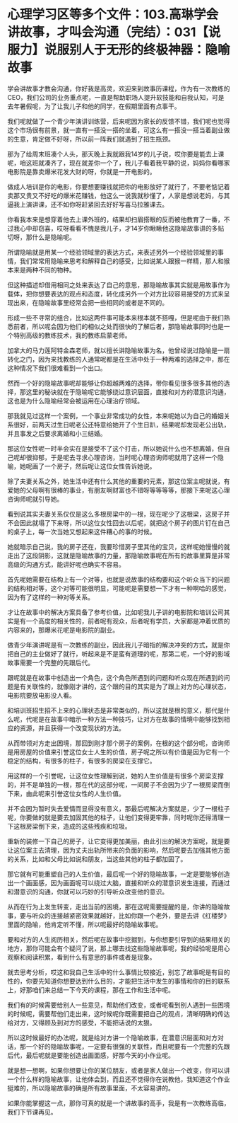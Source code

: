 # 心理学习区等多个文件：103.高琳学会讲故事，才叫会沟通（完结）：031【说服力】说服别人于无形的终极神器：隐喻故事

学会讲故事才教会沟通，你好我是高灵，欢迎来到故事历课程，作为有一次教练的CEO，我们公司的业务重点呢，一直是帮助职场人提升软技能和自我认知，可是去年暑假呢，为了让我儿子和他的同学，在假期里面有点事干。

我们呢就做了一个青少年演讲训练营，后来呢因为家长的反馈不错，我们呢也觉得这个市场很有前景，就一直有一搭没一搭的坐着，可这么有一搭没一搭当着副业做的生意，肯定做不好呀，所以前一阵我们就遇到了招生瓶颈。

那为了给周末班凑个人头，那天晚上我就跟我14岁的儿子说，哎你要是能去上课呢，咱这班就凑齐了，现在就差你一个了，我儿子看着我平静的说，妈妈你看哪家电影院是靠卖爆米花发大财的呀，你就是一开电影的。

做成人培训是你的电影，你要想要赚钱就把你的电影放好了就行了，不要老惦记着卖那又贵又不好吃的爆米花赚钱，他这么一说我就秒懂了，人家是想说老妈，与其逼我上演讲课，还不如你呀赶紧回去好好写喜马拉雅课去。

你看我本来是想穿着他去上课外班的，结果却扫眉搭眼的反而被他教育了一番，不过我心中却窃喜，哎呀看看不愧是我儿子，才14岁你瞅瞅他这隐喻故事讲的多贴切呀，那什么是隐喻呢。

所谓隐喻就是用某一个经验领域里的表达方式，来表述另外一个经验领域里的事情，我们常常用隐喻来思考和解释自己的感受，比如说某人跟猴一样精，那人和猴本来是两种不同的物种。

但这种描述却借用相同之处来表达了自己的意思，那隐喻故事其实就是用故事作为载体，把你想要表达的观点和态度，转化成另外一个对方比较容易接受的方式来呈现出来，在隐喻故事里经常会把一些相同的或者是不同的。

形成一些不寻常的组合，比如这两件事可能本来根本就不搭嘎，但是呢由于我们熟悉前者，所以呢会因为他们的相似之处而很快的了解后者，那隐喻故事同时也是一个特别高级的教练技术，我的教练启蒙老师。

加拿大的马力莲阿特金森老师，就以擅长讲隐喻故事为名，他曾经说过隐喻是一扇转化之门，因为来找教练的人通常呢都是在生活中处于一种两难的选择之中，那在这种情况下我们很难看到一个出口。

然而一个好的隐喻故事呢却能够让你超越两难的选择，带你看见很多很多其他的选择，那这里的秘诀就在于隐喻呢它能够绕过意识层面，直接和对方的潜意识沟通，这也是为什么隐喻经常会被运用在心理治疗领域。

那我就见过这样一个案例，一个事业非常成功的女性，本来呢她以为自己的婚姻关系很好，前两天过生日呢老公还特意给她开了个生日趴，结果呢却发现老公出轨，并且事发之后要求离婚和小三结婚。

那这位女性呢一时半会实在是接受不了这个打击，所以她说什么也不想离婚，但自己呢却很抑郁，于是呢去寻求心理咨询，当时呢心理咨询师呢就用了这样一个隐喻，她呢画了一个房子，然后呢让这位女性告诉她说。

除了夫妻关系之外，她生活中还有什么其他的重要的元素，那这位案主呢就说，有爱她的父母啊有很棒的事业，有朋友啊财富也不错呀等等等等，那接下来呢这心理咨询师呢就引导她。

看到说其实夫妻关系仅仅是这么多根房梁中的一根，现在呢少了这根梁，这房子并不会因此就塌了下来呀，所以这位女性回去以后呢，就把这个房子的图片钉在自己的桌子上，每一次当她又想起来这件糟心的事的时候。

她就暗示自己说，我的房子还在，我要珍惜房子里其他的宝贝，这样呢她慢慢的就走出了这段阴影，这就是隐喻故事的力量，那隐喻故事呢在所有的故事里算是非常高级的沟通方式，能讲好呢也确实不容易。

首先呢她需要在结构上有一个对等，也就是说故事的结构要和这个听众当下的问题的结构相对等，这个对等可能很明显，可能呢是需要想一下才有一种啊哈的感觉，因为有了这样的一种对等关系。

才让在故事中的解决方案具备了参考价值，比如呢我儿子讲的电影院和培训公司其实是有一个高度的相关性的，前者呢有观众，后者呢有学员，大家都是冲着优质的内容来的，那爆米花呢是电影院的副业。

做青少年演讲呢是有一次教练的副业，因此我儿子暗指的解决冲突的方式，就是你把自己的主业做好了就行，听起来是不是蛮有道理的呢，那第二呢，一个好的影域故事需要一个完整的先跟后代。

跟呢就是在故事中创造出一个角色，这个角色所遇到的问题和听众现在所遇到的问题是有关联性的，就像刚才讲的，这个跟的目的其实是为了跟上对方的心理状态，电影院要放电影没人看。

和培训班招生招不上来的心理状态是非常类似的，所以这就是根的意义，那代是什么呢，代呢是在故事中暗示一种方法一种技巧，让对方在故事的情境中能够找到相应的资源，并且获得一个改变现状的方法。

从而带领对方走出困境，那回到刚才那个房子的案例，在根的这个部分呢，咨询师是用房屋的价值来引誉这位女士人生的价值，房子呢之所以有价值是因为它有一个稳定的结构，有很多的柱子，有很多的房梁在支撑它。

用这样的一个引誉呢，让这位女性理解到说，她的人生价值是有很多个房梁支撑的，并不是单独的一根，那在代的这部分呢，一间房子不会因为少了一根房梁而倒下来，由此呢来引誉这位女性的人生价值。

并不会因为暂时失去爱情而显得没有意义，那最后呢解决方案就是，少了一根柱子呢，你要做的就是要去加固其他的柱子，让他们变得更牢靠，同时呢你还得清理一下这根房梁倒下来，造成的这些残疾和垃圾。

重新的装修一下自己的房子，让它变得更加美丽，由此引出的解决方案呢，就是要让这位案主去清理，因为丈夫出轨所带来的负面的影响，然后呢要去加强其他方面的关系，比如和父母比如说和朋友，当这些其他的柱子都加固了。

那它就有可能重塑自己的人生价值，最后呢一个好的隐喻故事，一定是要能够创造出一个画面感，因为画面呢可以绕过大脑，直接和听众的潜意识发生连接，而通过和潜意识的沟通，你就可以巧妙的引导听众改变他的意识。

从而在行为上发生转变，走出当前的困境，那在这呢需要提醒的是，你讲的隐喻故事，要与听众的连接越紧密效果就越好，比如你跟一个老外，要是去讲《红楼梦》里面的隐喻，他肯定听不懂，所以呢最好的隐喻故事呢。

要和对方的人生阅历相关，然后呢在故事中挖掘到，与你想要引导到的结果相关的地方，那你可能会有个疑问了说，那上哪去找这些隐喻故事呢，我的经验呢是用心观察和阅读积累，看到什么有意思的事件或者是现象。

就去思考分析，哎这和我自己生活中的什么事情比较接近，别忘了故事呢是有目的性的，你要先知道你想要达到什么目的，才能把生活中发生的事情和你的目的联系上，好那咱们来总结一下今天的课程，那在工作和生活中呢。

我们有的时候需要给别人一些意见，帮助他们改变，或者呢看到别人遇到一些困境的时候呢，需要帮他们走出来，这时候呢你既需要把自己的观点，清晰明确的传达给对方，又得顾及到对方的感受，不能把话说的太狠。

所以这时候最好的办法呢，就是给对方讲一个隐喻故事，在潜意识层面和对方对话，那一个好的隐喻故事呢，一定要有很强的关联性，而且呢要有一个完整的先跟后代，最后呢就是要能创造出画面感，好那今天的小作业呢。

就是想一想啊，如果你想要让你的某位朋友，或者是家人做出一个改变，你可以讲一个什么样的隐喻故事，让他体会到，而且还不觉得你在说教他，我知道这个作业挺难的，所以隐喻故事的确是所有故事里面，不太容易讲的。

如果你能掌握这一点，那你可真的就是一个讲故事的高手，我是有一次教练高临，我们下节课再见。